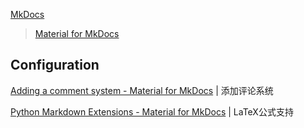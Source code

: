
[MkDocs](https://www.mkdocs.org/)

> [Material for MkDocs](https://squidfunk.github.io/mkdocs-material/)

## Configuration

[Adding a comment system - Material for MkDocs](https://squidfunk.github.io/mkdocs-material/setup/adding-a-comment-system/) | 添加评论系统

[Python Markdown Extensions - Material for MkDocs](https://squidfunk.github.io/mkdocs-material/setup/extensions/python-markdown-extensions/#arithmatex) | LaTeX公式支持